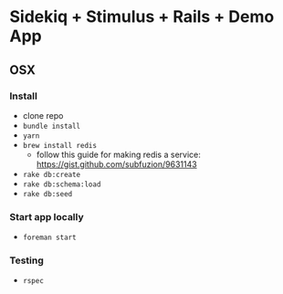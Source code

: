# Sidekiq + Stimulus + Rails + Demo App

## OSX 
### Install
* clone repo
* `bundle install`
* `yarn`
* `brew install redis`
   * follow this guide for making redis a service: https://gist.github.com/subfuzion/9631143
* `rake db:create`
* `rake db:schema:load`
* `rake db:seed`

### Start app locally
* `foreman start`

### Testing
* `rspec`